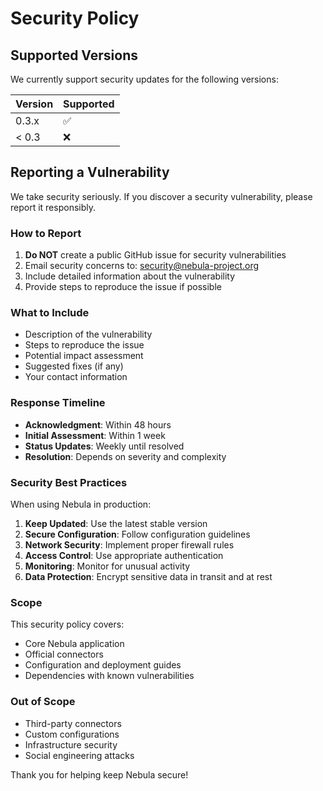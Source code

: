 # Security Policy

## Supported Versions

We currently support security updates for the following versions:

| Version | Supported          |
| ------- | ------------------ |
| 0.3.x   | :white_check_mark: |
| < 0.3   | :x:                |

## Reporting a Vulnerability

We take security seriously. If you discover a security vulnerability, please report it responsibly.

### How to Report

1. **Do NOT** create a public GitHub issue for security vulnerabilities
2. Email security concerns to: security@nebula-project.org
3. Include detailed information about the vulnerability
4. Provide steps to reproduce the issue if possible

### What to Include

- Description of the vulnerability
- Steps to reproduce the issue
- Potential impact assessment
- Suggested fixes (if any)
- Your contact information

### Response Timeline

- **Acknowledgment**: Within 48 hours
- **Initial Assessment**: Within 1 week
- **Status Updates**: Weekly until resolved
- **Resolution**: Depends on severity and complexity

### Security Best Practices

When using Nebula in production:

1. **Keep Updated**: Use the latest stable version
2. **Secure Configuration**: Follow configuration guidelines
3. **Network Security**: Implement proper firewall rules
4. **Access Control**: Use appropriate authentication
5. **Monitoring**: Monitor for unusual activity
6. **Data Protection**: Encrypt sensitive data in transit and at rest

### Scope

This security policy covers:

- Core Nebula application
- Official connectors
- Configuration and deployment guides
- Dependencies with known vulnerabilities

### Out of Scope

- Third-party connectors
- Custom configurations
- Infrastructure security
- Social engineering attacks

Thank you for helping keep Nebula secure!